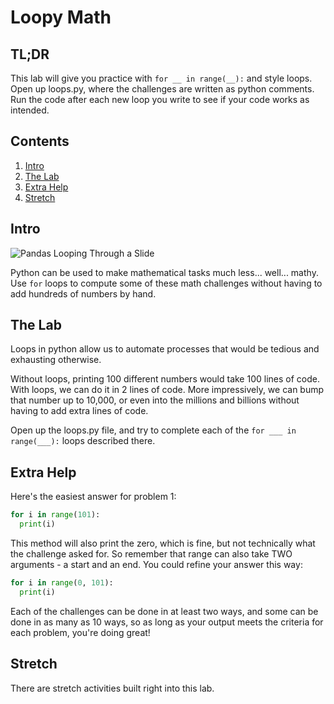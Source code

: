 # Loopy Math

## TL;DR

This lab will give you practice with `for __ in range(__):` and style loops. Open up loops.py, where the challenges are written as python comments. Run the code after each new loop you write to see if your code works as intended.

## Contents

1. [Intro](#intro)
2. [The Lab](#the-lab)
3. [Extra Help](#extra-help)
4. [Stretch](#stretch)

## Intro

![Pandas Looping Through a Slide](https://media.giphy.com/media/ieaUdBJJC19uw/giphy.gif)

Python can be used to make mathematical tasks much less... well... mathy. Use `for` loops to compute some of these math challenges without having to add hundreds of numbers by hand.

## The Lab

Loops in python allow us to automate processes that would be tedious and exhausting otherwise.

Without loops, printing 100 different numbers would take 100 lines of code. With loops, we can do it in 2 lines of code. More impressively, we can bump that number up to 10,000, or even into the millions and billions without having to add extra lines of code.

Open up the loops.py file, and try to complete each of the `for ___ in range(___):` loops described there. 

## Extra Help

Here's the easiest answer for problem 1:
```python
for i in range(101):
  print(i)
```
This method will also print the zero, which is fine, but not technically what the challenge asked for. So remember that range can also take TWO arguments - a start and an end. You could refine your answer this way:
```python
for i in range(0, 101):
  print(i)
```

Each of the challenges can be done in at least two ways, and some can be done in as many as 10 ways, so as long as your output meets the criteria for each problem, you're doing great!

## Stretch

There are stretch activities built right into this lab.
